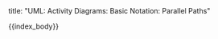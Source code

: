 <frontmatter>
title: "UML: Activity Diagrams: Basic Notation: Parallel Paths"
</frontmatter>

{{index_body}}
